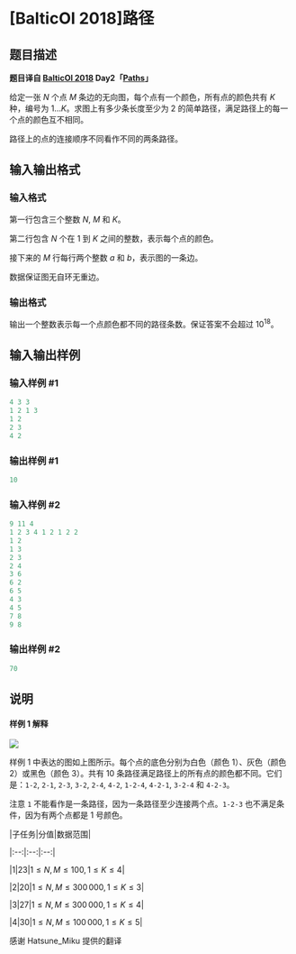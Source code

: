 # [BalticOI 2018]路径

## 题目描述

**题目译自 [BalticOI 2018](https://boi2018.progolymp.se/tasks/) Day2「[Paths](https://boi18-day2-open.kattis.com/problems/boi18.paths)」**

给定一张 $N$ 个点 $M$ 条边的无向图，每个点有一个颜色，所有点的颜色共有 $K$ 种，编号为 $1\ldots K$。求图上有多少条长度至少为 $2$ 的简单路径，满足路径上的每一个点的颜色互不相同。

路径上的点的连接顺序不同看作不同的两条路径。

## 输入输出格式

### 输入格式

第一行包含三个整数 $N$, $M$ 和 $K$。

第二行包含 $N$ 个在 $1$ 到 $K$ 之间的整数，表示每个点的颜色。

接下来的 $M$ 行每行两个整数 $a$ 和 $b$，表示图的一条边。

数据保证图无自环无重边。

### 输出格式

输出一个整数表示每一个点颜色都不同的路径条数。保证答案不会超过 $10^{18}$。

## 输入输出样例

### 输入样例 #1

```cpp
4 3 3
1 2 1 3
1 2
2 3
4 2
```


### 输出样例 #1

```cpp
10

```
### 输入样例 #2

```cpp
9 11 4
1 2 3 4 1 2 1 2 2
1 2
1 3
2 3
2 4
3 6
6 2
6 5
4 3
4 5
7 8
9 8
```


### 输出样例 #2

```cpp
70
```


## 说明

#### 样例 1 解释

![](https://gitee.com/mingqihuang/pics/raw/master/pathsfig.pdf.svg)

样例 1 中表达的图如上图所示。每个点的底色分别为白色（颜色 $1$）、灰色（颜色 $2$）或黑色（颜色 $3$）。共有 $10$ 条路径满足路径上的所有点的颜色都不同。它们是：``1-2``, ``2-1``, ``2-3``, ``3-2``, ``2-4``, ``4-2``, ``1-2-4``, ``4-2-1``, ``3-2-4`` 和 ``4-2-3``。

注意 ``1`` 不能看作是一条路径，因为一条路径至少连接两个点。``1-2-3`` 也不满足条件，因为有两个点都是 $1$ 号颜色。

|子任务|分值|数据范围|

|:--:|:--:|:--:|

|$1$|$23$|$1 \leqslant N,M \leqslant 100, 1 \leqslant K \leqslant 4$|

|$2$|$20$|$1 \leqslant N,M \leqslant 300\,000, 1 \leqslant K \leqslant 3$|

|$3$|$27$|$1 \leqslant N,M \leqslant 300\,000, 1 \leqslant K \leqslant 4$|

|$4$|$30$|$1 \leqslant N,M \leqslant 100\,000, 1 \leqslant K \leqslant 5$|

感谢 Hatsune_Miku 提供的翻译

